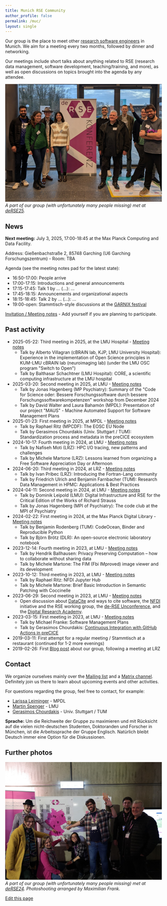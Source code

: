 ```yaml
---
title: Munich RSE Community
author_profile: false
permalink: /muc/
layout: single
---
```


Our group is the place to meet other [research software engineers](https://de-rse.org/en/) in Munich. We aim for a meeting every two months, followed by dinner and networking.

Our meetings include short talks about anything related to RSE (research data management, software development, teaching/training, and more), as well as open discussions on topics brought into the agenda by any attendee.

![Photo of a part of the Munich RSE group at deRSE25](chapter-muc-photo-derse25.jpg)
_A part of our group (with unfortunately many people missing) met at [deRSE25](https://events.hifis.net/event/2050/)._

## News

**Next meeting:** July 3, 2025, 17:00-18:45 at the Max Planck Computing and Data Facility.

Address:  Gießenbachstraße 2, 85748 Garching (U6 Garching Forschungszentrum) - Room: TBA

Agenda (see the meeting notes pad for the latest state):

- 16:50-17:00: People arrive
- 17:00-17:15: Introductions and general announcements
- 17:15-17:45: Talk 1 by ... (...): ...
- 17:45-18:15: Announcements and organizational aspects
- 18:15-18:45: Talk 2 by ... (...): ...
- 19:00-open: Stammtisch-style discussions at the [GARNIX festival](https://garnix-openair.de/)

[Invitation / Meeting notes](https://pad.okfn.de/p/rse-muc-meetup4-25) - Add yourself if you are planning to participate.

## Past activity

- 2025-05-22: Third meeting in 2025, at the LMU Hospital - [Meeting notes](https://pad.okfn.de/p/rse-muc-meetup3-25)
  - Talk by Alberto Villagran (cBRAIN lab, KJP, LMU University Hospital): Experience in the implementation of Open Science principles in KUM-LMU cBRAIN lab (neuroimaging lab) (under the LMU OSC program "Switch to Open")
  - Talk by Balthasar Schachtner (LMU Hospital): CORE, a scientific computing infrastructure at the LMU hospital 
- 2025-03-20: Second meeting in 2025, at LMU - [Meeting notes](https://pad.okfn.de/p/rse-muc-meetup2-25)
  - Talk by Jonas Hagenberg (MP Psychiatry): Summary of the "Code for Science oder: Bessere Forschungssoftware durch bessere Forschungssoftwarekompetenzen" workshop from December 2024
  - Talk by David Walter and Laura Bahamón (MPDL): Presentation of our project "MAUS" - Machine Automated Support for Software Management Plans
- 2025-01-23: First meeting in 2025, at MPDL - [Meeting notes](https://pad.okfn.de/p/rse-muc-meetup5-24)
  - Talk by Raphael Ritz (MPCDF): The EOSC EU Node
  - Talk by Gerasimos Chourdakis (Univ. Stuttgart / TUM): Standardization process and metadata in the preCICE ecosystem
- 2024-10-17: Fourth meeting in 2024, at LMU - [Meeting notes](https://pad.okfn.de/p/rse-muc-meetup4-24)
  - Talk by Nafiseh Moti (LRZ): HPC I/O tracing, new patterns and challenges 
  - Talk by Michele Martone (LRZ): Lessons learned from organizing a Free Software Appreciation Day or Afternoon
- 2024-06-20: Third meeting in 2024, at LRZ - [Meeting notes](https://pad.okfn.de/p/rse-muc-meetup3-24)
  - Talk by Ivan Pribec (LRZ): Introducing the Fortran-Lang community
  - Talk by Friedrich Ulrich and Benjamin Farnbacher (TUM): Research Data Management in HPMC: Applications & Best Practices
- 2024-04-11: Second meeting in 2024, at LMU - [Meeting notes](https://pad.okfn.de/p/rse-muc-meetup2-24)
  - Talk by Dominik Leipold (LMU): Digital Infrastructure and RSE for the Critical Edition of the Works of Richard Strauss
  - Talk by Jonas Hagenberg (MPI of Psychiatry): The code club at the MPI  of Psychiatry
- 2024-02-22: First meeting in 2024, at the Max Planck Digital Library - [Meeting notes](https://pad.okfn.de/p/rse-muc-meetup1-24)
  - Talk by Benjamin Rodenberg (TUM): CodeOcean, Binder and Reproducible Python
  - Talk by Björn Brötz (DLR): An open-source electronic laboratory notebook
- 2023-12-14: Fourth meeting in 2023, at LMU - [Meeting notes](https://pad.okfn.de/p/rse-muc-meetup4-23)
   - Talk by Hendrik Ballhausen: Privacy Preserving Computation – how to collaborate without sharing data
   - Talk by Michele Martone: The FIM (Fbi IMproved) image viewer and its development
- 2023-10-12: Third meeting in 2023, at LMU - [Meeting notes](https://pad.okfn.de/p/rse-muc-meetup3-23)
   - Talk by Raphael Ritz: NFDI Jupyter Hub
   - Talk by Michele Martone: Brief Basic Introduction in Semantic Patching with Coccinelle
- 2023-06-29: Second meeting in 2023, at LMU - [Meeting notes](https://pad.okfn.de/p/rse-mus-meetup2-23)
  - Open discussion about [DataCite](https://datacite.org/) and ways to cite software, the [NFDI](https://www.nfdi.de/) initiative and the RSE working group, the [de-RSE Unconference](https://un-derse23.sciencesconf.org/), and the [Digital Research Academy](https://heidiseibold.ck.page/posts/feedback-wanted-building-a-digital-research-academy).
- 2023-03-15: First meeting in 2023, at LMU - [Meeting notes](https://pad.okfn.de/p/rse-muc-meetup1-23)
  - Talk by Michael Franke: Software Management Plans
  - Talk by Gerasimos Chourdakis: [Continuous Integration with GitHub Actions in preCICE](http://go.tum.de/389945)
- 2019-03-11: First attempt for a regular meeting / Stammtisch at a restaurant (continued for 1-2 more evenings)
- 2019-02-26: First [Blog post](https://www.de-rse.org/blog/2019/02/26/neue-rse-gruppen-in-m%C3%BCnchen-und-m%C3%BCnster.html) about our group, following a meeting at LRZ

## Contact

We organize ourselves mainly over the [Mailing list](https://lists.lrz.de/mailman/listinfo/rse) and a [Matrix channel](https://matrix.to/#/#derse-chapter-muc:gitter.im). Definitely join us there to learn about upcoming events and other activities.

For questions regarding the group, feel free to contact, for example:
  - [Larissa Leiminger](https://www.mpdl.mpg.de/en/about-us/team.html) - MPDL
  - [Martin Spenger](https://www.ub.uni-muenchen.de/ueber-die-ub/kontakt/personen/spenger/index.html) - LMU
  - [Gerasimos Chourdakis](https://www.cs.cit.tum.de/en/sccs/people/gerasimos-chourdakis/) - Univ. Stuttgart / TUM

**Sprache:** Um die Reichweite der Gruppe zu maximieren und mit Rücksicht auf die vielen nicht-deutschen Studenten, Doktoranden und Forscher in München, ist die Arbeitssprache der Gruppe Englisch. Natürlich bleibt Deutsch immer eine Option für die Diskussionen.

## Further photos

![Photo of a part of the Munich RSE group at deRSE24](chapter-muc-photo-derse24.jpg)
_A part of our group (with unfortunately many people missing) met at [deRSE24](https://events.hifis.net/event/994/). Photoshooting arranged by Maximilian Frank._

[Edit this page](https://github.com/DE-RSE/chapter/blob/master/_pages/muc/index.md)
